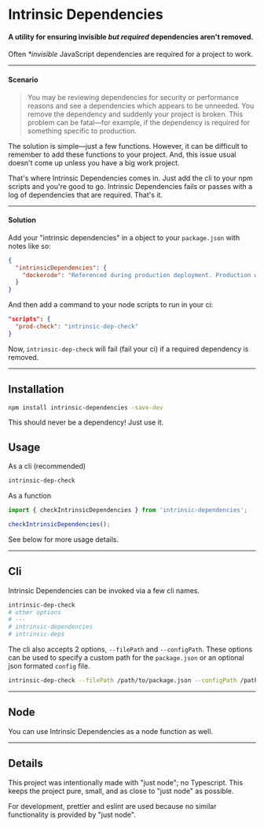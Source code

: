 # Intrinsic Dependencies

#### A utility for ensuring invisible _but required_ dependencies aren\'t removed.

Often _\*invisible_ JavaScript dependencies are required for a project to work.

---

#### Scenario

> You may be reviewing dependencies for security or performance reasons and see a dependencies which appears to be unneeded. You remove the dependency and suddenly your project is broken. This problem can be fatal—for example, if the dependency is required for something specific to production.

The solution is simple—just a few functions. However, it can be difficult to remember to add these functions to your project. And, this issue usual doesn't come up unless you have a big work project.

That's where Intrinsic Dependencies comes in. Just add the cli to your npm scripts and you're good to go. Intrinsic Dependencies fails or passes with a log of dependencies that are required. That's it.

---

#### Solution

Add your "intrinsic dependencies" in a object to your `package.json` with notes like so:

```json
{
  "intrinsicDependencies": {
    "dockerode": "Referenced during production deployment. Production will fail if removed!",
  }
}
```

And then add a command to your node scripts to run in your ci:

```json
"scripts": {
  "prod-check": "intrinsic-dep-check"
}
```

Now, `intrinsic-dep-check` will fail (fail your ci) if a required dependency is removed.

---

## Installation

```sh
npm install intrinsic-dependencies -save-dev
```

This should never be a dependency! Just use it.

## Usage

As a cli (recommended)

```sh
intrinsic-dep-check
```

As a function

```js
import { checkIntrinsicDependencies } from 'intrinsic-dependencies';

checkIntrinsicDependencies();
```

See below for more usage details.

---

## Cli

Intrinsic Dependencies can be invoked via a few cli names.

```sh
intrinsic-dep-check
# other options
# ---
# intrinsic-dependencies
# intrinsic-deps
```

The cli also accepts 2 options, `--filePath` and `--configPath`. These options can be used to specify a custom path for the `package.json` or an optional json formated `config` file.

```sh
intrinsic-dep-check --filePath /path/to/package.json --configPath /path/to/config.json
```
---

## Node

You can use Intrinsic Dependencies as a node function as well.

---

## Details

This project was intentionally made with "just node"; no Typescript.
This keeps the project pure, small, and as close to "just node" as possible.

For development, prettier and eslint are used because no similar functionality is provided by "just node".
